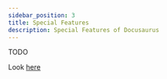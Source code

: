 ```yaml
---
sidebar_position: 3
title: Special Features
description: Special Features of Docusaurus
---
```


TODO

Look [here](https://docusaurus.io/docs/markdown-features)
